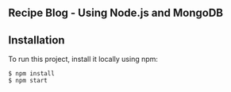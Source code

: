 ## Recipe Blog - Using Node.js and MongoDB
## Installation
To run this project, install it locally using npm:

```
$ npm install
$ npm start
```







